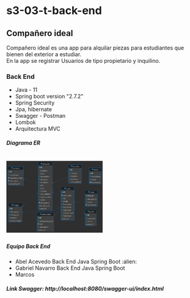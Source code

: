 # s3-03-t-back-end
## Compañero ideal
<p>Compañero ideal es una app para alquilar piezas para estudiantes que bienen del exterior a estudiar.<br>
En la app se registrar Usuarios de tipo propietario y inquilino.</p>

<h3>Back End</h4>
<ul>
<li>Java - 11</li>
<li>Spring boot version "2.7.2" </li>
<li>Spring Security</li>
<li>Jpa, hibernate</li>
<li>Swagger - Postman</li>
<li>Lombok</li>
<li>Arquitectura MVC</li>
</ul>

<h5>Diagrama ER</h5>
<h1><img src="src/main/resources/static/DiagramaER.png" width="50%"></h1> 

<h5>Equipo Back End</h5>
<ul>
<li>Abel Acevedo Back End Java Spring Boot :alien:</li>
<li>Gabriel Navarro Back End Java Spring Boot</li>
<li>Marcos </li>
</ul>










##### Link Swagger: http://localhost:8080/swagger-ui/index.html